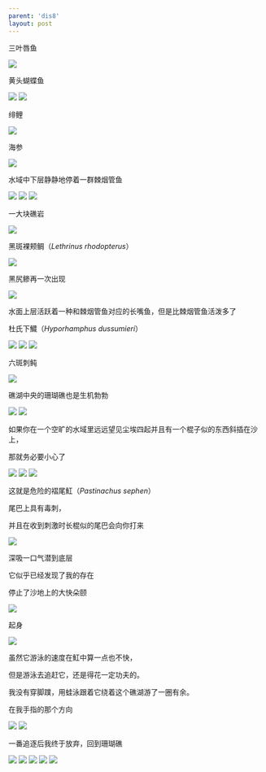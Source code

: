 ```yaml
---
parent: 'dis8'
layout: post
---
```


三叶唇鱼

<img class='disc' src='https://lykoseremos.github.io/gmalb-01/dis8/513.jpg'>

黄头蝴蝶鱼

<img class='disc' src='https://lykoseremos.github.io/gmalb-01/dis8/514.jpg'>

<img class='disc' src='https://lykoseremos.github.io/gmalb-01/dis8/515.jpg'>

绯鲤

<img class='disc' src='https://lykoseremos.github.io/gmalb-01/dis8/516.jpg'>

海参

<img class='disc' src='https://lykoseremos.github.io/gmalb-01/dis8/517.jpg'>

水域中下层静静地停着一群棘烟管鱼

<img class='disc' src='https://lykoseremos.github.io/gmalb-01/dis8/518.jpg'>

<img class='disc' src='https://lykoseremos.github.io/gmalb-01/dis8/519.jpg'>

<img class='disc' src='https://lykoseremos.github.io/gmalb-01/dis8/520.jpg'>

一大块礁岩

<img class='disc' src='https://lykoseremos.github.io/gmalb-01/dis8/521.jpg'>

黑斑裸颊鲷（<i>Lethrinus rhodopterus</i>）

<img class='disc' src='https://lykoseremos.github.io/gmalb-01/dis8/522.jpg'>

黑尻鲹再一次出现

<img class='disc' src='https://lykoseremos.github.io/gmalb-01/dis8/523.jpg'>

水面上层活跃着一种和棘烟管鱼对应的长嘴鱼，但是比棘烟管鱼活泼多了

杜氏下鱵（<i>Hyporhamphus dussumieri</i>）

<img class='disc' src='https://lykoseremos.github.io/gmalb-01/dis8/524.jpg'>

<img class='disc' src='https://lykoseremos.github.io/gmalb-01/dis8/525.jpg'>

<img class='disc' src='https://lykoseremos.github.io/gmalb-01/dis8/526.jpg'>

六斑刺鲀

<img class='disc' src='https://lykoseremos.github.io/gmalb-01/dis8/527.jpg'>

礁湖中央的珊瑚礁也是生机勃勃

<img class='disc' src='https://lykoseremos.github.io/gmalb-01/dis8/528.jpg'>

<img class='disc' src='https://lykoseremos.github.io/gmalb-01/dis8/529.jpg'>

如果你在一个空旷的水域里远远望见尘埃四起并且有一个棍子似的东西斜插在沙上，

那就务必要小心了

<img class='disc' src='https://lykoseremos.github.io/gmalb-01/dis8/530.jpg'>

<img class='disc' src='https://lykoseremos.github.io/gmalb-01/dis8/531.jpg'>

<img class='disc' src='https://lykoseremos.github.io/gmalb-01/dis8/532.jpg'>

这就是危险的褶尾魟（<i>Pastinachus sephen</i>）

尾巴上具有毒刺，

并且在收到刺激时长棍似的尾巴会向你打来

<img class='disc' src='https://lykoseremos.github.io/gmalb-01/dis8/533.jpg'>

深吸一口气潜到底层

它似乎已经发现了我的存在

停止了沙地上的大快朵颐

<img class='disc' src='https://lykoseremos.github.io/gmalb-01/dis8/534.jpg'>

起身

<img class='disc' src='https://lykoseremos.github.io/gmalb-01/dis8/535.jpg'>

虽然它游泳的速度在魟中算一点也不快，

但是游泳去追赶它，还是得花一定功夫的。

我没有穿脚蹼，用蛙泳跟着它绕着这个礁湖游了一圈有余。

在我手指的那个方向

<img class='disc' src='https://lykoseremos.github.io/gmalb-01/dis8/536.jpg'>

<img class='disc' src='https://lykoseremos.github.io/gmalb-01/dis8/537.jpg'>

一番追逐后我终于放弃，回到珊瑚礁

<img class='disc' src='https://lykoseremos.github.io/gmalb-01/dis8/538.jpg'>

<img class='disc' src='https://lykoseremos.github.io/gmalb-01/dis8/539.jpg'>

<img class='disc' src='https://lykoseremos.github.io/gmalb-01/dis8/540.jpg'>

<img class='disc' src='https://lykoseremos.github.io/gmalb-01/dis8/541.jpg'>

<img class='disc' src='https://lykoseremos.github.io/gmalb-01/dis8/542.jpg'>
